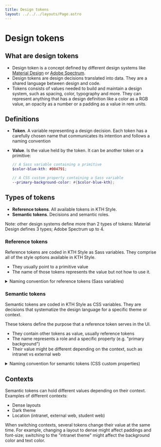```yaml
---
title: Design tokens
layout: ../../../layouts/Page.astro
---
```


# Design tokens

## What are design tokens

- Design token is a concept defined by different design systems like [Material Design](https://m3.material.io/foundations/design-tokens/overview) or [Adobe Spectrum](https://spectrum.adobe.com/page/design-tokens/).
- Design tokens are design decisions translated into data. They are a shared language between design and code.
- Tokens consists of values needed to build and maintain a design system, such as spacing, color, typography and more. They can represent anything that has a design definition like a color as a RGB value, an opacity as a number or a padding as a value in rem units.

## Definitions

- **Token**. A variable representing a design decision. Each token has a carefully chosen name that communicates its intention and follows a naming convention
- **Value**. Is the value held by the token. It can be another token or a primitive:

  ```scss
  // A Sass variable containing a primitive
  $color-blue-kth: #004791;

  // A CSS custom property containing a Sass variable
  --primary-background-color: #{$color-blue-kth};
  ```

## Types of tokens

- **Reference tokens**. All available tokens in KTH Style.
- **Semantic tokens**. Decisions and semantic roles.

Note: other design systems define more than 2 types of tokens: Material Design defines 3 types; Adobe Spectrum up to 4.

### Reference tokens

Reference tokens are coded in KTH Style as Sass variables. They comprise all of the style options available in KTH Style.

- They usually point to a primitive value
- The name of those tokens represents the value but not how to use it.

<details>
<summary>Naming convention for reference tokens (Sass variables)</summary>

```
<category>-<names>
```

Where:

- `<category>` is a name that groups several tokens like `color`, `font` or `layout`
- `<names>` (separated with dashes) identifies the token uniquely. Add all words needed to describe uniquely a token

Examples:

```
color-blue-kth
color-white
space-4
```

</details>

### Semantic tokens

Semantic tokens are coded in KTH Style as CSS variables. They are decisions that systematize the design language for a specific theme or context.

These tokens define the purpose that a reference token serves in the UI.

- They contain other tokens as value, usually reference tokens
- The name represents a role and a specific property (e.g. "primary background")
- Their value might be different depending on the context, such as intranet vs external web

<details>
<summary>Naming convention for semantic tokens (CSS custom properties)</summary>

It "should sound" like an actual CSS property. Last words should be similar to CSS properties (like `color` or `background-color`). Other words should give a sense on the role of the token

```
--unboxed-secondary-color
--secondary-color
--primary-background-color
```

</details>

## Contexts

Semantic tokens can hold different values depending on their context. Examples of different contexts:

- Dense layouts
- Dark theme
- Location (intranet, external web, student web)

When switching contexts, several tokens change their value at the same time. For example, changing a layout to dense might affect paddings and font-size; switching to the "intranet theme" might affect the background color and text color.
